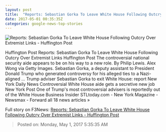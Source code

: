 ```yaml
---
layout: post
title:  "Reports: Sebastian Gorka To Leave White House Following Outcry Over Extremist Links - Huffington Post"
date: 2017-05-01 00:35:35Z
categories: google-news-top-stories
---
```


![Reports: Sebastian Gorka To Leave White House Following Outcry Over Extremist Links - Huffington Post](http://img.huffingtonpost.com/asset/1910_1000/590653222600003596c4888e.jpeg?cache=kia5sufpfz)

Huffington Post Reports: Sebastian Gorka To Leave White House Following Outcry Over Extremist Links Huffington Post The controversial national security aide appears to be on his way to a new role. By Philip Lewis. Alex Wong via Getty Images. Sebastian Gorka, a deputy assistant to President Donald Trump who generated controversy for his alleged ties to a Nazi-aligned ... Trump adviser Sebastian Gorka to exit White House: report New York Daily News Controversial White House aide gets a secretive new job New York Post One of Trump's most controversial advisers is reportedly out of the White House Business Insider STLtoday.com - New York Magazine - Newsmax - Forward all 18 news articles »


Full story on F3News: [Reports: Sebastian Gorka To Leave White House Following Outcry Over Extremist Links - Huffington Post](http://www.f3nws.com/n/pKYs4)

> Posted on: Monday, May 1, 2017 5:35:35 AM
